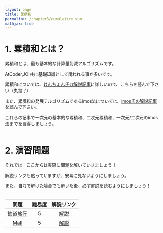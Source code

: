 ```yaml
---
layout: page
title: 累積和
permalink: /chapter8/cumulative_sum
mathjax: true
---
```


# 1. 累積和とは？

累積和とは、最も基本的な計算量削減アルゴリズムです。

AtCoder,JOI共に基礎知識として問われる事が多いです。

累積和については、[けんちょん氏の解説記事](https://qiita.com/drken/items/56a6b68edef8fc605821)に詳しいので、こちらを読んで下さい（丸投げ）

また、累積和の発展アルゴリズムであるimos法については、[imos氏の解説記事](https://imoz.jp/algorithms/imos_method.html)を読んで下さい。

これらの記事で一次元の基本的な累積和、二次元累積和、一次元/二次元のimos法までを習得しましょう。<br><br>

# 2. 演習問題

それでは、ここからは実際に問題を解いていきましょう！

解説リンクも貼っていますが、安易に見ないようにしましょう。

また、自力で解けた場合でも解いた後、必ず解説を読むようにしましょう！<br><br>


| 問題 | 難易度 | 解説リンク |
| :----: | :----: | :----: |
| [鉄道旅行](https://atcoder.jp/contests/joi2015ho/tasks/joi2015ho_a) | 5 | [解説](https://kaage.hatenablog.com/entry/2020/05/03/224811)|
| [Mall](https://atcoder.jp/contests/joisc2007/tasks/joisc2007_mall) | 5 | [解説](https://kaage.hatenablog.com/entry/2020/05/03/224558) |